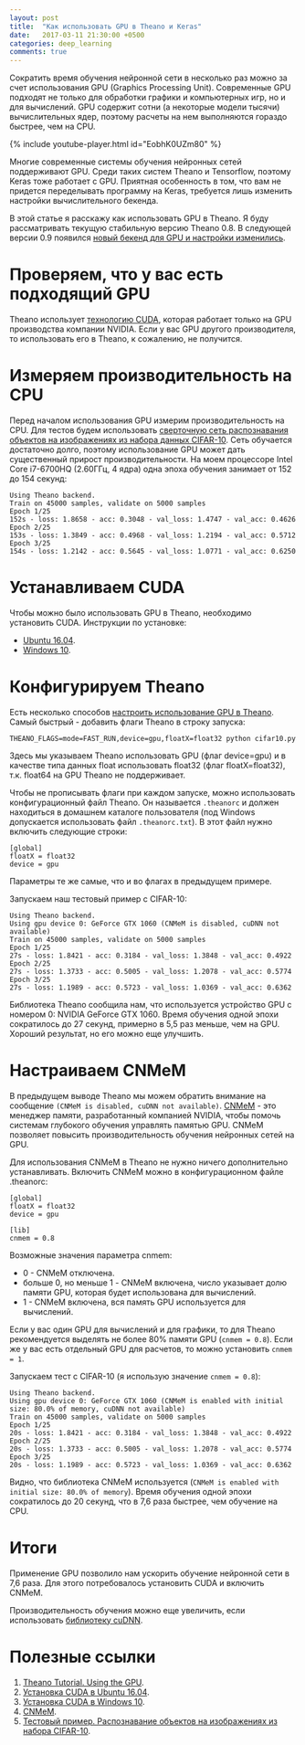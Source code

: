 ```yaml
---
layout: post
title:  "Как использовать GPU в Theano и Keras"
date:   2017-03-11 21:30:00 +0500
categories: deep_learning
comments: true
---
```

Сократить время обучения нейронной сети в несколько раз можно за счет использования GPU (Graphics Processing Unit). Современные GPU подходят не только для обработки графики и компьютерных игр, но и для вычислений. GPU содержит сотни (а некоторые модели тысячи) вычислительных ядер, поэтому расчеты на нем выполняются гораздо быстрее, чем на CPU. 

{% include youtube-player.html id="EobhK0UZm80" %}

Многие современные системы обучения нейронных сетей поддерживают GPU. Среди таких систем Theano и Tensorflow, поэтому Keras тоже работает с GPU. Приятная особенность в том, что вам не придется переделывать программу на Keras, требуется лишь изменить настройки вычислительного бекенда.  

В этой статье я расскажу как использовать GPU в Theano. Я буду рассматривать текущую стабильную версию Theano 0.8. В следующей версии 0.9 появился [новый бекенд для GPU и настройки изменились](http://deeplearning.net/software/theano_versions/dev/tutorial/using_gpu.html).

<!--more-->

# Проверяем, что у вас есть подходящий GPU

Theano использует [технологию CUDA](http://www.nvidia.ru/object/cuda-parallel-computing-ru.html), которая работает только на GPU производства компании NVIDIA. Если у вас GPU другого производителя, то использовать его в Theano, к сожалению, не получится.   

# Измеряем производительность на CPU

Перед началом использования GPU измерим производительность на CPU. Для тестов будем использовать [сверточную сеть распознавания объектов на изображениях из набора данных CIFAR-10](/courses/nnpython-lab2). Сеть обучается достаточно долго, поэтому использование GPU может дать существенный прирост производительности. На моем процессоре Intel Core i7-6700HQ (2.60ГГц, 4 ядра) одна эпоха обучения занимает от 152 до 154 секунд:

```
Using Theano backend.
Train on 45000 samples, validate on 5000 samples
Epoch 1/25
152s - loss: 1.8658 - acc: 0.3048 - val_loss: 1.4747 - val_acc: 0.4626
Epoch 2/25
153s - loss: 1.3849 - acc: 0.4968 - val_loss: 1.2194 - val_acc: 0.5712
Epoch 3/25
154s - loss: 1.2142 - acc: 0.5645 - val_loss: 1.0771 - val_acc: 0.6250
```

# Устанавливаем CUDA

Чтобы можно было использовать GPU в Theano, необходимо установить CUDA. Инструкции по установке:

- [Ubuntu 16.04](/deep_learning/2017/02/26/How-to-install-cuda-8-on-Ubuntu-16-04.html).
- [Windows 10](/deep_learning/2017/03/08/How-to-install-cuda-8-on-Windows-10.html).

# Конфигурируем Theano

Есть несколько способов [настроить использование GPU в Theano](http://deeplearning.net/software/theano/tutorial/using_gpu.html). Самый быстрый - добавить флаги Theano в строку запуска:

    THEANO_FLAGS=mode=FAST_RUN,device=gpu,floatX=float32 python cifar10.py

Здесь мы указываем Theano использовать GPU (флаг device=gpu) и в качестве типа данных float использовать float32 (флаг floatX=float32), т.к.  float64 на GPU Theano не поддерживает. 

Чтобы не прописывать флаги при каждом запуске, можно использовать конфигурационный файл Theano. Он называется `.theanorc` и должен находиться в домашнем каталоге пользователя (под Windows допускается использовать файл `.theanorc.txt`). В этот файл нужно включить следующие строки:

```
[global]
floatX = float32
device = gpu
```

Параметры те же самые, что и во флагах в предыдущем примере. 

Запускаем наш тестовый пример с CIFAR-10:

```
Using Theano backend.
Using gpu device 0: GeForce GTX 1060 (CNMeM is disabled, cuDNN not available)
Train on 45000 samples, validate on 5000 samples
Epoch 1/25
27s - loss: 1.8421 - acc: 0.3184 - val_loss: 1.3848 - val_acc: 0.4922
Epoch 2/25
27s - loss: 1.3733 - acc: 0.5005 - val_loss: 1.2078 - val_acc: 0.5774
Epoch 3/25
27s - loss: 1.1989 - acc: 0.5723 - val_loss: 1.0369 - val_acc: 0.6362
```

Библиотека Theano сообщила нам, что используется устройство GPU с номером 0: NVIDIA GeForce GTX 1060. Время обучения одной эпохи сократилось до 27 секунд, примерно в 5,5 раз меньше, чем на GPU. Хороший результат, но его можно еще улучшить.

# Настраиваем CNMeM

В предыдущем выводе Theano мы можем обратить внимание на сообщение `(CNMeM is disabled, cuDNN not available)`. [CNMeM](https://github.com/NVIDIA/cnmem) - это менеджер памяти, разработанный компанией NVIDIA, чтобы помочь системам глубокого обучения управлять памятью GPU. CNMeM позволяет повысить производительность обучения нейронных сетей на GPU.    

Для использования CNMeM в Theano не нужно ничего дополнительно устанавливать. Включить CNMeM можно в конфигурационном файле .theanorc:

```
[global]
floatX = float32
device = gpu

[lib]
cnmem = 0.8
```

Возможные значения параметра cnmem:

- 0 - CNMeM отключена.
- больше 0, но меньше 1 - CNMeM включена, число указывает долю памяти GPU, которая будет использована для вычислений.
- 1 - CNMeM включена, вся память GPU используется для вычислений.

Если у вас один GPU для вычислений и для графики, то для Theano рекомендуется выделять не более 80% памяти GPU (`cnmem = 0.8`). Если же у вас есть отдельный GPU для расчетов, то можно установить `cnmem = 1`. 

Запускаем тест с CIFAR-10 (я использую значение `cnmem = 0.8`):

```
Using Theano backend.
Using gpu device 0: GeForce GTX 1060 (CNMeM is enabled with initial size: 80.0% of memory, cuDNN not available)
Train on 45000 samples, validate on 5000 samples
Epoch 1/25
20s - loss: 1.8421 - acc: 0.3184 - val_loss: 1.3848 - val_acc: 0.4922
Epoch 2/25
20s - loss: 1.3733 - acc: 0.5005 - val_loss: 1.2078 - val_acc: 0.5774
Epoch 3/25
20s - loss: 1.1989 - acc: 0.5723 - val_loss: 1.0369 - val_acc: 0.6362
```

Видно, что библиотека CNMeM используется (`CNMeM is enabled with initial size: 80.0% of memory`). Время обучения одной эпохи сократилось до 20 секунд, что в 7,6 раза быстрее, чем обучение на CPU.

# Итоги

Применение GPU позволило нам ускорить обучение нейронной сети в 7,6 раза. Для этого потребовалось установить CUDA и включить CNMeM.

Производительность обучения можно еще увеличить, если использовать [библиотеку cuDNN](/deep_learning/2017/03/20/cuDNN-with-theano-and-keras.html).  


# Полезные ссылки

1. [Theano Tutorial. Using the GPU](http://deeplearning.net/software/theano/tutorial/using_gpu.html).
2. [Установка CUDA в Ubuntu 16.04](/deep_learning/2017/02/26/How-to-install-cuda-8-on-Ubuntu-16-04.html).
3. [Установка CUDA в Windows 10](/deep_learning/2017/03/08/How-to-install-cuda-8-on-Windows-10.html).
4. [CNMeM](https://github.com/NVIDIA/cnmem).
4. [Тестовый пример. Распознавание объектов на изображениях из набора CIFAR-10](/courses/nnpython-lab2).


